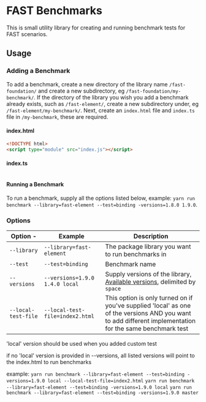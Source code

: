 # FAST Benchmarks

This is small utility library for creating and running benchmark tests for FAST scenarios.

## Usage

### Adding a Benchmark

To add a benchmark, create a new directory of the library name `/fast-foundation/` and create a new subdirectory, eg `/fast-foundation/my-benchmark/`.
If the directory of the library you wish you add a benchmark already exists, such as `/fast-element/`, create a new subdirectory under, eg `/fast-element/my-benchmark/`.
Next, create an `index.html` file and `index.ts` file in `/my-benchmark`, these are required.

#### index.html

```html
<!DOCTYPE html>
<script type="module" src="index.js"></script>
```

#### index.ts

```ts
```

#### Running a Benchmark

To run a benchmark, supply all the options listed below, example: `yarn run benchmark --library=fast-element --test=binding -versions=1.8.0 1.9.0`.

### Options

| Option -            | Example                         | Description                                                                                                                                              |
| ------------------- | ------------------------------- | -------------------------------------------------------------------------------------------------------------------------------------------------------- |
| `--library`         | `--library=fast-element`        | The package library you want to run benchmarks in                                                                                                        |
| `--test`            | `--test=binding`                | Benchmark name                                                                                                                                           |
| `--versions`        | `--versions=1.9.0 1.4.0 local`  | Supply versions of the library, [Available versions](#https://www.npmjs.com/package/@microsoft/fast-element), delimited by `space`                       |
| `--local-test-file` | `--local-test-file=index2.html` | This option is only turned on if you've supplied 'local' as one of the versions AND you want to add different implementation for the same benchmark test |

'local' version should be used when you added custom test

if no 'local' version is provided in --versions, all listed versions will point to the index.html to run benchmarks

example:
`yarn run benchmark --library=fast-element --test=binding -versions=1.9.0 local --local-test-file=index2.html`
`yarn run benchmark --library=fast-element --test=binding -versions=1.9.0 local`
`yarn run benchmark --library=fast-element --test=binding -versions=1.9.0 master`

